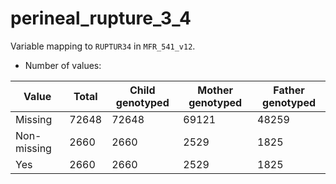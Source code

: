 # perineal_rupture_3_4
Variable mapping to `RUPTUR34` in `MFR_541_v12`.
- Number of values:

| Value | Total | Child genotyped | Mother genotyped | Father genotyped |
| ----- | ----- | --------------- | ---------------- | ---------------- |
| Missing | 72648 | 72648 | 69121 | 48259 |
| Non-missing | 2660 | 2660 | 2529 | 1825 |
| Yes | 2660 | 2660 | 2529 |1825 |



